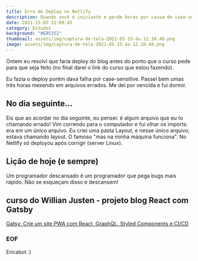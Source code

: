 ```yaml
---
title: Erro de Deploy no Netlify
description: Quando você é iniciante e perde horas por causa de case-sensitive
date: 2021-15-05 12:09:43
category: Estudos
background: "#EB5352"
thumbnail: assets/img/captura-de-tela-2021-05-15-às-12.10.40.png
image: assets/img/captura-de-tela-2021-05-15-às-12.10.40.png
---
```

Ontem eu resolvi que faria deploy do blog antes do ponto que o curso pede para que seja feito (no final darei o link do curso que estou fazendo).

Eu fazia o deploy porém dava falha por case-sensitive. Passei bem umas três horas mexendo em arquivos errados. Me dei por vencida e fui dormir.

## No dia seguinte...

Eis que ao acordar no dia seguinte, eu pensei: é algum arquivo que eu to chamando errado! Vim correndo para o computador e fui olhar os imports: era em um único arquivo. Eu criei uma pasta Layout, e nesse único arquivo, estava chamando layout. O famoso "mas na minha máquina funciona". No Netlify só deployou após corrigir (server Linux).

## Lição de hoje (e sempre)
Um programador descansado é um programador que pega bugs mais rápido. Não se esqueçam disso e descansem!

## curso do Willian Justen - projeto blog React com Gatsby
[Gatsy: Crie um site PWA com React, GraphQL, Styled Components e CI/CD](https://www.udemy.com/course/gatsby-crie-um-site-pwa-com-react-graphql-e-netlify-cms)

### EOF
Ericabot :)